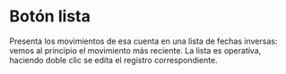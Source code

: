 # Botón lista

Presenta los movimientos de esa cuenta en una lista de fechas inversas: vemos al principio el movimiento más reciente. La lista es operativa, haciendo doble clic se edita el registro correspondiente.

&#x20;

